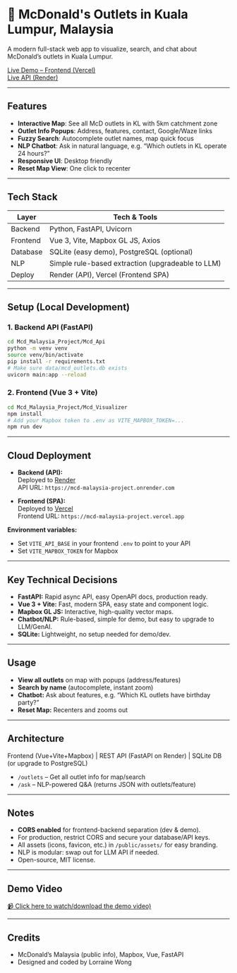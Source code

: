 # 🍔 McDonald's Outlets in Kuala Lumpur, Malaysia

A modern full-stack web app to visualize, search, and chat about McDonald’s outlets in Kuala Lumpur.

[Live Demo – Frontend (Vercel)](https://mcd-malaysia-project.vercel.app)  
[Live API (Render)](https://mcd-malaysia-project.onrender.com/docs)

---

## Features

- **Interactive Map**: See all McD outlets in KL with 5km catchment zone
- **Outlet Info Popups**: Address, features, contact, Google/Waze links
- **Fuzzy Search**: Autocomplete outlet names, map quick focus
- **NLP Chatbot**: Ask in natural language, e.g. “Which outlets in KL operate 24 hours?”
- **Responsive UI**: Desktop friendly
- **Reset Map View**: One click to recenter

---

## Tech Stack

| Layer    | Tech & Tools                                         |
|----------|------------------------------------------------------|
| Backend  | Python, FastAPI, Uvicorn                             |
| Frontend | Vue 3, Vite, Mapbox GL JS, Axios                     |
| Database | SQLite (easy demo), PostgreSQL (optional)            |
| NLP      | Simple rule-based extraction (upgradeable to LLM)    |
| Deploy   | Render (API), Vercel (Frontend SPA)                  |

---

## Setup (Local Development)

### 1. Backend API (FastAPI)

```bash
cd Mcd_Malaysia_Project/Mcd_Api
python -m venv venv
source venv/bin/activate
pip install -r requirements.txt
# Make sure data/mcd_outlets.db exists
uvicorn main:app --reload
```

### 2. Frontend (Vue 3 + Vite)

```bash
cd Mcd_Malaysia_Project/Mcd_Visualizer
npm install
# Add your Mapbox token to .env as VITE_MAPBOX_TOKEN=...
npm run dev
```

---

## Cloud Deployment

- **Backend (API):**  
  Deployed to [Render](https://render.com/)  
  API URL: `https://mcd-malaysia-project.onrender.com`

- **Frontend (SPA):**  
  Deployed to [Vercel](https://vercel.com/)  
  Frontend URL: `https://mcd-malaysia-project.vercel.app`

**Environment variables:**

- Set `VITE_API_BASE` in your frontend `.env` to point to your API
- Set `VITE_MAPBOX_TOKEN` for Mapbox

---

## Key Technical Decisions

- **FastAPI:** Rapid async API, easy OpenAPI docs, production ready.
- **Vue 3 + Vite:** Fast, modern SPA, easy state and component logic.
- **Mapbox GL JS:** Interactive, high-quality vector maps.
- **Chatbot/NLP:** Rule-based, simple for demo, but easy to upgrade to LLM/GenAI.
- **SQLite:** Lightweight, no setup needed for demo/dev.

---

## Usage

- **View all outlets** on map with popups (address/features)
- **Search by name** (autocomplete, instant zoom)
- **Chatbot:** Ask about features, e.g. “Which KL outlets have birthday party?”
- **Reset Map:** Recenters and zooms out

---

## Architecture
Frontend (Vue+Vite+Mapbox)
          |
       REST API (FastAPI on Render)
          |
    SQLite DB (or upgrade to PostgreSQL)


- `/outlets` – Get all outlet info for map/search
- `/ask` – NLP-powered Q&A (returns JSON with outlets/feature)

---

## Notes

- **CORS enabled** for frontend-backend separation (dev & demo).
- For production, restrict CORS and secure your database/API keys.
- All assets (icons, favicon, etc.) in `/public/assets/` for easy branding.
- NLP is modular: swap out for LLM API if needed.
- Open-source, MIT license.

---

## Demo Video

[📹 Click here to watch/download the demo video)](./videos/demo.mp4)

---

## Credits

- McDonald’s Malaysia (public info), Mapbox, Vue, FastAPI
- Designed and coded by Lorraine Wong
